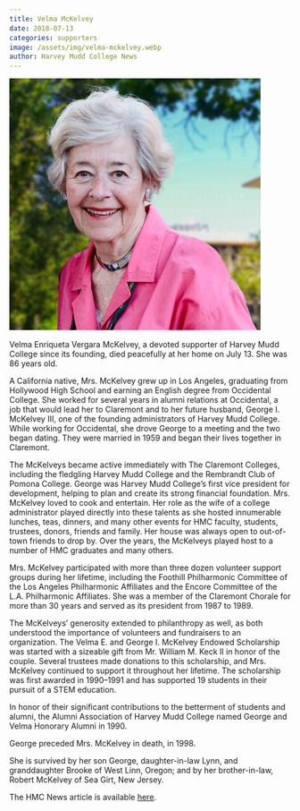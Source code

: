 ```yaml
---
title: Velma McKelvey
date: 2018-07-13
categories: supporters
image: /assets/img/velma-mckelvey.webp
author: Harvey Mudd College News
---
```

![Velma McKelvey](/assets/img/velma-mckelvey.webp)

Velma Enriqueta Vergara McKelvey, a devoted supporter of Harvey Mudd College since its founding, died peacefully at her home on July 13. She was 86 years old.

A California native, Mrs. McKelvey grew up in Los Angeles, graduating from Hollywood High School and earning an English degree from Occidental College. She worked for several years in alumni relations at Occidental, a job that would lead her to Claremont and to her future husband, George I. McKelvey III, one of the founding administrators of Harvey Mudd College. While working for Occidental, she drove George to a meeting and the two began dating. They were married in 1959 and began their lives together in Claremont.

The McKelveys became active immediately with The Claremont Colleges, including the fledgling Harvey Mudd College and the Rembrandt Club of Pomona College. George was Harvey Mudd College’s first vice president for development, helping to plan and create its strong financial foundation. Mrs. McKelvey loved to cook and entertain. Her role as the wife of a college administrator played directly into these talents as she hosted innumerable lunches, teas, dinners, and many other events for HMC faculty, students, trustees, donors, friends and family. Her house was always open to out-of-town friends to drop by. Over the years, the McKelveys played host to a number of HMC graduates and many others.

Mrs. McKelvey participated with more than three dozen volunteer support groups during her lifetime, including the Foothill Philharmonic Committee of the Los Angeles Philharmonic Affiliates and the Encore Committee of the L.A. Philharmonic Affiliates. She was a member of the Claremont Chorale for more than 30 years and served as its president from 1987 to 1989.

The McKelveys’ generosity extended to philanthropy as well, as both understood the importance of volunteers and fundraisers to an organization. The Velma E. and George I. McKelvey Endowed Scholarship was started with a sizeable gift from Mr. William M. Keck II in honor of the couple. Several trustees made donations to this scholarship, and Mrs. McKelvey continued to support it throughout her lifetime. The scholarship was first awarded in 1990–1991 and has supported 19 students in their pursuit of a STEM education.

In honor of their significant contributions to the betterment of students and alumni, the Alumni Association of Harvey Mudd College named George and Velma Honorary Alumni in 1990.

George preceded Mrs. McKelvey in death, in 1998.

She is survived by her son George, daughter-in-law Lynn, and granddaughter Brooke of West Linn, Oregon; and by her brother-in-law, Robert McKelvey of Sea Girt, New Jersey.

The HMC News article is available [here](https://www.hmc.edu/about-hmc/2018/10/24/in-memoriam-velma-mckelvey/).
